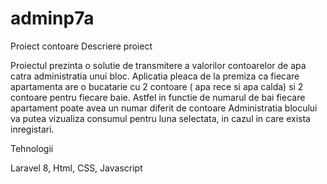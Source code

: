 # adminp7a
Proiect contoare
Descriere proiect

  Proiectul prezinta o solutie de transmitere a valorilor contoarelor de apa catra administratia unui bloc. Aplicatia pleaca de la premiza ca fiecare apartamenta are o     bucatarie cu 2 contoare ( apa rece si apa calda) si 2 contoare pentru fiecare baie. Astfel in functie de numarul de bai fiecare apartament poate avea un numar diferit   de contoare Administratia blocului va putea vizualiza consumul pentru luna selectata, in cazul in care exista inregistari.

Tehnologii

  Laravel 8, Html, CSS, Javascript
